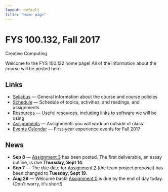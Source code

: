 ```yaml
---
layout: default
title: "Home page"
---
```


# FYS 100.132, Fall 2017

<div id="subtitle">Creative Computing</div>

Welcome to the FYS 100.132 home page!  All of the information about the course will be posted here.

## Links

* [Syllabus](syllabus.html) &mdash; General information about the course and course policies
* [Schedule](schedule.html) &mdash; Schedule of topics, activities, and readings, and assignments
* [Resources](resources.html) &mdash; Useful resources, including links to software we will be using
* [Assignments](assign/index.html) &mdash; Assignments you will work on outside of class
* [Events Calendar](media/EventsCalendar.pdf) &mdash; First-year experience events for Fall 2017

## News

* **Sep 8** &mdash; [Assignment 3](assign/assign03.html) has been posted.  The first deliverable, an essay outline, is due **Thursday, Sept 14**.
* **Sep 7** &mdash; The due date for [Assignment 2](assign/assign02.html) (the team project proposal) has been changed to **Tuesday, Sept 19**.
* **Aug 29** &mdash; Welcome back!  [Assignment 0](assign/assign00.html) is due by the end of day today. (Don't worry, it's short!)

<!-- vim:set wrap: ­-->
<!-- vim:set linebreak: -->
<!-- vim:set nolist: -->

